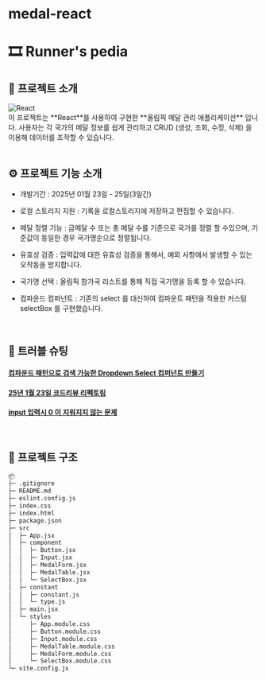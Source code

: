 # medal-react


# 🎞 Runner's pedia

## 📝 프로젝트 소개
<div>
  <img src="https://img.shields.io/badge/React%23-blue" alt="React">
</div>
이 프로젝트는 **React**를 사용하여 구현한 **올림픽 메달 관리 애플리케이션** 입니다. 사용자는 각 국가의 메달 정보를 쉽게 관리하고 CRUD (생성, 조회, 수정, 삭제) 을 이용해 데이터를 조작할 수 있습니다.

<br/>
<br/>

## ⚙ 프로젝트 기능 소개 
-   개발기간 : 2025년 01월 23일 - 25일(3일간)

-  로컬 스토리지 지원 : 기록을 로컬스토리지에 저장하고 편집할 수 있습니다.
-  메달 정렬 기능 : 금메달 수 또는 총 메달 수를 기준으로 국가를 정렬 할 수있으며, 기준값이 동일한 경우 국가명순으로 정렬됩니다.
-  유효성 검증 : 입력값에 대한 유효성 검증을 통해서, 예외 사항에서 발생할 수 있는 오작동을 방지합니다.
-  국가명 선택 : 올림픽 참가국 리스트를 통해 직접 국가명을 등록 할 수 있습니다.
-  컴파운드 컴퍼넌트 : 기존의 select 를 대신하여 컴파운트 패턴을 적용한 커스텀 selectBox 를 구현했습니다.

<br/>

## 🚀 트러블 슈팅

#### [컴파운드 패턴으로 검색 가능한 Dropdown Select 컴퍼넌트 만들기](https://aboard-particle-0d4.notion.site/React-Dropdown-Select-185ee001a71580d2b2efc7cc318b96d6?pvs=4)

#### [25년 1월 23일 코드리뷰 리펙토링](https://aboard-particle-0d4.notion.site/React-25-01-23-184ee001a71580e3a739d7c5e1f81ce0?pvs=4)

#### [input 입력시 0 이 지워지지 않는 문제](https://aboard-particle-0d4.notion.site/React-input-0-184ee001a71580dea0fad13342daf2f7?pvs=4)



<br/>

## 📁 프로젝트 구조

```markdown
📦 
├─ .gitignore
├─ README.md
├─ eslint.config.js
├─ index.css
├─ index.html
├─ package.json
├─ src
│  ├─ App.jsx
│  ├─ component
│  │  ├─ Button.jsx
│  │  ├─ Input.jsx
│  │  ├─ MedalForm.jsx
│  │  ├─ MedalTable.jsx
│  │  └─ SelectBox.jsx
│  ├─ constant
│  │  ├─ constant.js
│  │  └─ type.js
│  ├─ main.jsx
│  └─ styles
│     ├─ App.module.css
│     ├─ Button.module.css
│     ├─ Input.module.css
│     ├─ MedalTable.module.css
│     ├─ MedalForm.module.css
│     └─ SelectBox.module.css
└─ vite.config.js
```

